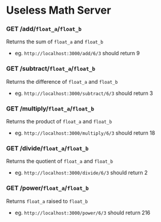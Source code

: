 # Useless Math Server

### GET /add/`float_a`/`float_b`
Returns the sum of `float_a` and `float_b`

* eg. `http://localhost:3000/add/6/3` should return 9

### GET /subtract/`float_a`/`float_b`
Returns the difference of `float_a` and `float_b`

* eg. `http://localhost:3000/subtract/6/3` should return 3

### GET /multiply/`float_a`/`float_b`
Returns the product of `float_a` and `float_b`

* eg. `http://localhost:3000/multiply/6/3` should return 18

### GET /divide/`float_a`/`float_b`
Returns the quotient of `float_a` and `float_b`

* eg. `http://localhost:3000/divide/6/3` should return 2

### GET /power/`float_a`/`float_b`
Returns `float_a` raised to `float_b`

* eg. `http://localhost:3000/power/6/3` should return 216
